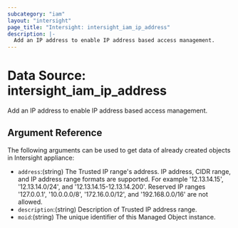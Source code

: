 ```yaml
---
subcategory: "iam"
layout: "intersight"
page_title: "Intersight: intersight_iam_ip_address"
description: |-
  Add an IP address to enable IP address based access management.
---
```


# Data Source: intersight_iam_ip_address
Add an IP address to enable IP address based access management.
## Argument Reference
The following arguments can be used to get data of already created objects in Intersight appliance:
* `address`:(string) The Trusted IP range's address. IP address, CIDR range, and IP address range formats are supported. For example '12.13.14.15', '12.13.14.0/24', and '12.13.14.15-12.13.14.200'. Reserved IP ranges '127.0.0.1', '10.0.0.0/8', '172.16.0.0/12', and '192.168.0.0/16' are not allowed. 
* `description`:(string) Description of Trusted IP address range. 
* `moid`:(string) The unique identifier of this Managed Object instance. 
